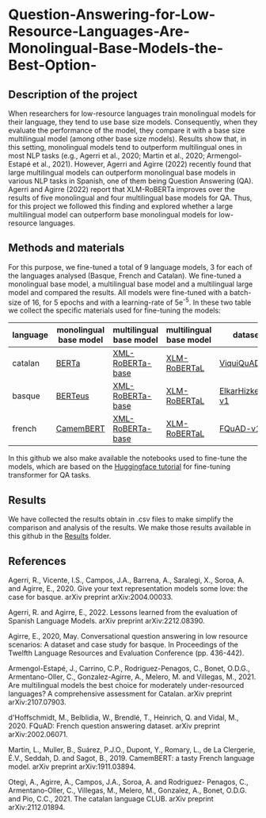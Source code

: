 # Question-Answering-for-Low-Resource-Languages-Are-Monolingual-Base-Models-the-Best-Option-

## Description of the project
When researchers for low-resource languages train monolingual models for their language, they tend to use base size models. Consequently, when they evaluate the performance of the model, they compare it with a base size multilingual model (among other base size models). Results show that, in this setting, monolingual models tend to outperform multilingual ones in most NLP tasks (e.g., Agerri et al., 2020; Martin et al., 2020; Armengol-Estapé et al., 2021). However, Agerri and Agirre (2022) recently found that large multilingual models can outperform monolingual base models in various NLP tasks in Spanish, one of them being Question Answering (QA). Agerri and Agirre (2022) report that XLM-RoBERTa improves over the results of five monolingual and four multilingual base models for QA. Thus, for this project we followed this finding and explored whether a large multilingual model can outperform base monolingual models for low-resource languages.

## Methods and materials
For this purpose, we fine-tuned a total of 9 language models, 3 for each of the languages analysed (Basque, French and Catalan). We fine-tuned a monolingual base model, a multilingual base model and a multilingual large model and compared the results. All models were fine-tuned with a batch-size of 16, for 5 epochs and with a learning-rate of 5e<sup>-5</sup>. In these two table we collect the specific materials used for fine-tuning the models:


| language | monolingual base model | multilingual base model | multilingual base model | dataset          |
|----------|------------------------|-------------------------|-------------------------|------------------|
| catalan  | [BERTa](https://huggingface.co/projecte-aina/roberta-base-ca-v2)                  | [XML-RoBERTa-base](https://huggingface.co/xlm-roberta-base)        | [XLM-RoBERTaL](https://huggingface.co/xlm-roberta-large)            | [ViquiQuAD-v2](https://huggingface.co/datasets/projecte-aina/viquiquad)     |
| basque   | [BERTeus](https://huggingface.co/ixa-ehu/berteus-base-cased)                | [XML-RoBERTa-base](https://huggingface.co/xlm-roberta-base)        | [XLM-RoBERTaL](https://huggingface.co/xlm-roberta-large)           |  [ElkarHizketak-v1](http://ixa.si.ehu.es/node/12934) |
| french   | [CamemBERT](https://huggingface.co/camembert-base)              | [XML-RoBERTa-base](https://huggingface.co/xlm-roberta-base)        | [XLM-RoBERTaL](https://huggingface.co/xlm-roberta-large)           | [FQuAD-v1](https://huggingface.co/datasets/fquad)         |

In this github we also make available the notebooks used to fine-tune the models, which are based on the [Huggingface tutorial](https://github.com/huggingface/notebooks/blob/main/examples/question_answering.ipynb) for fine-tuning transformer for QA tasks.

## Results
We have collected the results obtain in .csv files to make simplify the comparison and analysis of the results. We make those results available in this github in the [Results](https://github.com/AmaiaSolaun/Question-Answering-for-Low-Resource-Languages-Are-Monolingual-Base-Models-the-Best-Option-/tree/main/Results) folder.

## References
Agerri, R., Vicente, I.S., Campos, J.A., Barrena, A., Saralegi, X.,
Soroa, A. and Agirre, E., 2020. Give your text representation
models some love: the case for basque. arXiv preprint
arXiv:2004.00033.

Agerri, R. and Agirre, E., 2022. Lessons learned from the
evaluation of Spanish Language Models. arXiv preprint
arXiv:2212.08390.

Agirre, E., 2020, May. Conversational question answering in low
resource scenarios: A dataset and case study for basque.
In Proceedings of the Twelfth Language Resources and
Evaluation Conference (pp. 436-442).

Armengol-Estapé, J., Carrino, C.P., Rodriguez-Penagos, C.,
Bonet, O.D.G., Armentano-Oller, C., Gonzalez-Agirre, A.,
Melero, M. and Villegas, M., 2021. Are multilingual models the
best choice for moderately under-resourced languages? A
comprehensive assessment for Catalan. arXiv preprint
arXiv:2107.07903.

d'Hoffschmidt, M., Belblidia, W., Brendlé, T., Heinrich, Q. and
Vidal, M., 2020. FQuAD: French question answering
dataset. arXiv preprint arXiv:2002.06071.

Martin, L., Muller, B., Suárez, P.J.O., Dupont, Y., Romary, L., de
La Clergerie, É.V., Seddah, D. and Sagot, B., 2019.
CamemBERT: a tasty French language model. arXiv preprint
arXiv:1911.03894.


Otegi, A., Agirre, A., Campos, J.A., Soroa, A. and Rodriguez-
Penagos, C., Armentano-Oller, C., Villegas, M., Melero, M.,
Gonzalez, A., Bonet, O.D.G. and Pio, C.C., 2021. The catalan
language CLUB. arXiv preprint arXiv:2112.01894.
